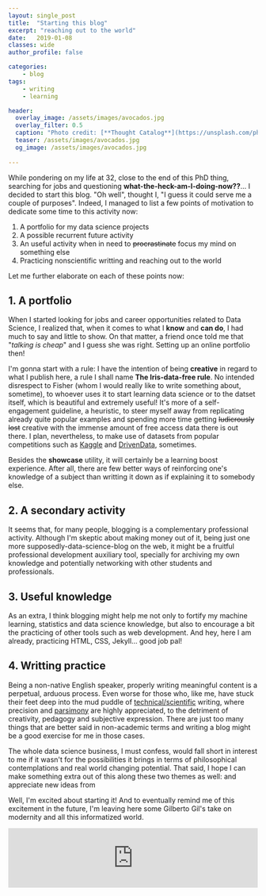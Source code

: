 ```yaml
---
layout: single_post
title:  "Starting this blog"
excerpt: "reaching out to the world"
date:   2019-01-08 
classes: wide
author_profile: false

categories: 
    - blog
tags: 
    - writing
    - learning

header:
  overlay_image: /assets/images/avocados.jpg
  overlay_filter: 0.5
  caption: "Photo credit: [**Thought Catalog**](https://unsplash.com/photos/EMX1eJ1BcgU)"
  teaser: /assets/images/avocados.jpg
  og_image: /assets/images/avocados.jpg
  
---
```


While pondering on my life at 32, close to the end of this PhD thing, searching for jobs and questioning **what-the-heck-am-I-doing-now??**... I decided to start this blog. "Oh well", thought I, "I guess it could serve me a couple of purposes". Indeed, I managed to list a few points of motivation to dedicate some time to this activity now:

1. A portfolio for my data science projects
2. A possible recurrent future activity
3. An useful activity when in need to ~~procrastinate~~ focus my mind on something else 
4. Practicing nonscientific writting and reaching out to the world

Let me further elaborate on each of these points now:

## 1. A portfolio

When I started looking for jobs and career opportunities related to Data Science, I realized that, when it comes to what I **know** and **can do**, I had much to say and little to show. On that matter, a friend once told me that "*talking is cheap*" and I guess she was right. Setting up an online portfolio then!

I'm gonna start with a rule: I have the intention of being **creative** in regard to what I publish here, a rule I shall name **The Iris-data-free rule**. No intended disrespect to Fisher (whom I would really like to write something about, sometime), to whoever uses it to start learning data science or to the datset itself, which is beautiful and extremely useful! It's more of a self-engagement guideline, a heuristic, to steer myself away from replicating already quite popular examples and spending more time getting ~~ludicrously lost~~ creative with the immense amount of free access data there is out there. I plan, nevertheless, to make use of datasets from popular competitions such as [Kaggle](https://www.kaggle.com/) and [DrivenData](https://www.drivendata.org/), sometimes.

Besides the **showcase** utility, it will certainly be a learning boost experience. After all, there are few better ways of reinforcing one's knowledge of a subject than writting it down as if explaining it to somebody else.


## 2. A secondary activity

It seems that, for many people, blogging is a complementary professional activity. Although I'm skeptic about making money out of it, being just one more supposedly-data-science-blog on the web, it might be a fruitful professional development auxiliary tool, specially for archiving my own knowledge and potentially networking with other students and professionals.



## 3. Useful knowledge

As an extra, I think blogging might help me not only to fortify my machine learning, statistics and data science knowledge, but also to encourage a bit the practicing of other tools such as web development. And hey, here I am already, practicing HTML, CSS, Jekyll... good job pal!



## 4. Writting practice 

Being a non-native English speaker, properly writing meaningful content is a perpetual, arduous process. Even worse for those who, like me, have stuck their feet deep into the mud puddle of [technical/scientific](https://en.wikipedia.org/wiki/Scientific_writing) writing, where precision and [parsimony](https://en.wikipedia.org/wiki/Occam%27s_razor) are highly appreciated, to the detriment of creativity, pedagogy and subjective expression. There are just too many things that are better said in non-academic terms and writing a blog might be a good exercise for me in those cases.

The whole data science business, I must confess, would fall short in interest to me if it wasn't for the possibilities it brings in terms of philosophical contemplations and real world changing potential. That said, I hope I can make something extra out of this along these two themes as well: 
and appreciate new ideas from 


Well, I'm excited about starting it! And to eventually remind me of this excitement in the future, I'm leaving here some Gilberto Gil's take on modernity and all this informatized world.

<iframe width="100%" height="120" scrolling="no" frameborder="no" allow="autoplay" src="https://w.soundcloud.com/player/?url=https%3A//api.soundcloud.com/tracks/17286455&color=%23d4d2da&auto_play=false&hide_related=false&show_comments=true&show_user=true&show_reposts=false&show_teaser=true&visual=true"></iframe>




